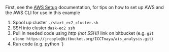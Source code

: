 First, see the [AWS Setup](aws_setup.md) documentation, for tips on how to set up AWS and the AWS CLI for use in this example

1. Spool up cluster `./start_ec2_cluster.sh`
2. SSH into cluster `dask-ec2 ssh`
3. Pull in needed code using *http (not SSH!)* link on bitbucket (e.g. `git clone https://jrcoyle@bitbucket.org/ICCTnaya/ais_analysis.git`) 
4. Run code (e.g. python `)